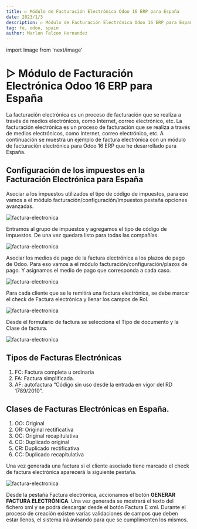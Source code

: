 ```yaml
---
title: ▷ Módulo de Facturación Electrónica Odoo 16 ERP para España
date: 2023/1/3
description: ▷ Módulo de Facturación Electrónica Odoo 16 ERP para España
tag: fe, odoo, spain
author: Marlon Falcon Hernandez
---
```

import Image from 'next/image'

# ▷ Módulo de Facturación Electrónica Odoo 16 ERP para España
La facturación electrónica es un proceso de facturación que se realiza a través de medios electrónicos, como Internet, correo electrónico, etc. La facturación electrónica es un proceso de facturación que se realiza a través de medios electrónicos, como Internet, correo electrónico, etc. A continuación se muestra un ejemplo de factura electrónica con un módulo de facturación electrónica para Odoo 16 ERP que he desarrollado para España.

## Configuración de los impuestos en la Facturación Electrónica para España
Asociar a los impuestos utilizados el tipo de código de impuestos, para eso vamos a el módulo facturación/configuración/impuestos pestaña opciones avanzadas.

<Image
  src="/images/posts/spain-factura-electronica-1.png"
  alt="factura-electronica"
  width={579}
  height={230}
  priority
  className="next-image"
/>

Entramos al grupo de impuestos y agregamos el tipo de código de impuestos. De una vez quedara listo para todas las compañías.

<Image
  src="/images/posts/spain-factura-electronica-2.png"
  alt="factura-electronica"
  width={654}
  height={97}
  priority
  className="next-image"
/>

Asociar los medios de pago de la factura electrónica a los plazos de pago de Odoo. Para eso vamos a el módulo facturación/configuración/plazos de pago. Y asignamos el medio de pago que corresponda a cada caso.

<Image
  src="/images/posts/spain-factura-electronica-3.png"
  alt="factura-electronica"
  width={657}
  height={218}
  priority
  className="next-image"
/>


Para cada cliente que se le remitirá una factura electrónica, se debe marcar el check de Factura electrónica y llenar los campos de Rol.

<Image
  src="/images/posts/spain-factura-electronica-4.png"
  alt="factura-electronica"
  width={659}
  height={433}
  priority
  className="next-image"
/>

Desde el formulario de factura se selecciona el Tipo de documento y la Clase de factura.

<Image
  src="/images/posts/spain-factura-electronica-5.png"
  alt="factura-electronica"
  width={662}
  height={239}
  priority
  className="next-image"
/>

## Tipos de Facturas Electrónicas
1. FC:  Factura completa u ordinaria
2. FA: Factura simplificada.
3. AF: autofactura “Código sin uso desde la entrada en vigor del RD 1789/2010”.

## Clases de Facturas Electrónicas en España.
1. OO: Original
2. OR: Original rectificativa
3. OC: Original recapitulativa
4. CO: Duplicado original
5. CR: Duplicado rectificativa
6. CC: Duplicado recapitulativa

Una vez generada una factura si el cliente asociado tiene marcado el check de factura electrónica aparecerá la siguiente pestaña.

<Image
  src="/images/posts/spain-factura-electronica-6.png"
  alt="factura-electronica"
  width={628}
  height={182}
  priority
  className="next-image"
/>

Desde la pestaña Factura electrónica, accionamos el botón **GENERAR FACTURA ELECTRÓNICA**.
Una vez generada se mostrará el texto del fichero xml y se podrá descargar desde el botón Factura E xml.
Durante el proceso de creación existen varias validaciones de campos que deben estar llenos, el sistema irá avisando para que se cumplimenten los mismos.



